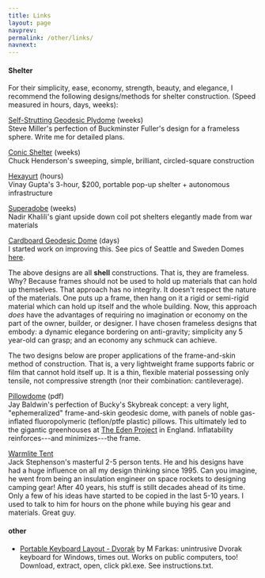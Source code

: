 ```yaml
---
title: Links
layout: page
navprev: 
permalink: /other/links/
navnext: 
---
```


#### Shelter

For their simplicity, ease, economy, strength, beauty, and elegance,
I recommend the following designs/methods for shelter construction.
(Speed measured in hours, days, weeks):

[Self-Strutting Geodesic Plydome](https://web.archive.org/web/20050308102749/http://www.sover.net:80/~triorbtl/index1.html) (weeks)  
Steve Miller's perfection of Buckminster Fuller's design for a frameless sphere. Write me for detailed plans.

[Conic Shelter](https://conic.design) (weeks)  
Chuck Henderson's sweeping, simple, brilliant, circled-square construction

[Hexayurt](http://www.hexayurt.com/) (hours)  
Vinay Gupta's 3-hour, $200, portable pop-up shelter + autonomous infrastructure

[Superadobe](https://calearth.org/) (weeks)  
Nadir Khalili's giant upside down coil pot shelters elegantly made from war materials

[Cardboard Geodesic Dome](https://www.cccoe.net/stars/) (days)  
I started work on improving this. See pics of Seattle and Sweden Domes [here](https://andrewdurham.shutterfly.com).

The above designs are all **shell** constructions. That is, they are frameless. Why? Because frames should not be used to hold up materials that can hold up themselves. That approach has no integrity. It doesn't respect the nature of the materials. One puts up a frame, then hang on it a rigid or semi-rigid material which can hold up itself and the whole building. Now, this approach _does_ have the advantages of requiring no imagination or economy on the part of the owner, builder, or designer. I have chosen frameless designs that embody: a dynamic elegance bordering on anti-gravity; simplicity any 5 year-old can grasp; and an economy any schmuck can achieve.

The two designs below are proper applications of the frame-and-skin method of construction. That is, a very lightweight frame supports fabric or film that cannot hold itself up. It is a thin, flexible material possessing only tensile, not compressive strength (nor their combination: cantileverage).

[Pillowdome](https://www.thegreencenter.net/pdf/dome1985.pdf) (pdf)  
Jay Baldwin's perfection of Bucky's Skybreak concept: a very light, "ephemeralized" frame-and-skin geodesic dome, with panels of noble gas-inflated fluoropolymeric (teflon/ptfe plastic) pillows. This ultimately led to the gigantic greenhouses at [The Eden Project](https://www.lookaroundcornwall.com/gardens-and-nature/the-eden-project.htm) in England. Inflatability reinforces---and minimizes---the frame.

[Warmlite Tent](https://warmlite.com)  
Jack Stephenson's masterful 2-5 person tents. He and his designs have had a huge influence on all my design thinking since 1995. Can you imagine, he went from being an insulation engineer on space rockets to designing camping gear! After 40 years, his stuff is stillt decades ahead of its time. Only a few of his ideas have started to be copied in the last 5-10 years. I used to talk to him for hours on the phone while buying his gear and materials. Great guy.

#### other

- [Portable Keyboard Layout - Dvorak](/f/d.zip) by M Farkas: unintrusive Dvorak keyboard for Windows, times out. Works on public computers, too! Download, extract, open, click pkl.exe. See instructions.txt.




